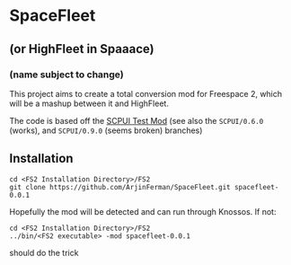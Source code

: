 # SpaceFleet 

## (or HighFleet in Spaaace) 

### (name subject to change)

This project aims to create a total conversion mod for Freespace 2, which will be a mashup between it and HighFleet.

The code is based off the [SCPUI Test Mod](https://fsnebula.org/mod/SCPUI) (see also the `SCPUI/0.6.0` (works), and `SCPUI/0.9.0` (seems broken) branches)

## Installation

```
cd <FS2 Installation Directory>/FS2
git clone https://github.com/ArjinFerman/SpaceFleet.git spacefleet-0.0.1
```

Hopefully the mod will be detected and can run through Knossos. If not:

```
cd <FS2 Installation Directory>/FS2
../bin/<FS2 executable> -mod spacefleet-0.0.1
```

should do the trick